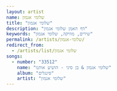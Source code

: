 ```yaml
---
layout: artist
name: שלומי אגמון
title: "שלומי אגמון"
description: "דף האמן שלומי אגמון"
keywords: "שירים, מוזיקה, שלומי אגמון"
permalink: /artists/שלומי-אגמון/
redirect_from:
  - /artists/list/שלומי אגמון
songs:
  - number: "33512"
    name: "שלומי אגמון & בן סיני - הושיע אותנו"
    album: "סינגלים"
    artist: "שלומי אגמון"
---
```

